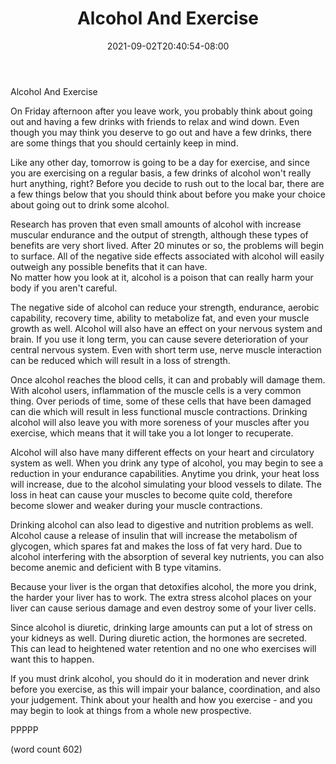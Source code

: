﻿---
title: "Alcohol And Exercise"
date: 2021-09-02T20:40:54-08:00
description: "Exercise Tips for Web Success"
featured_image: "/images/Exercise.jpg"
tags: ["Exercise"]
---

Alcohol And Exercise

On Friday afternoon after you leave work, you probably
think about going out and having a few drinks with 
friends to relax and wind down.  Even though you 
may think you deserve to go out and have a few drinks,
there are some things that you should certainly keep
in mind.

Like any other day, tomorrow is going to be a day
for exercise, and since you are exercising on a 
regular basis, a few drinks of alcohol won't really
hurt anything, right?  Before you decide to rush out
to the local bar, there are a few things below that
you should think about before you make your choice
about going out to drink some alcohol.

Research has proven that even small amounts of 
alcohol with increase muscular endurance and the output
of strength, although these types of benefits are
very short lived.  After 20 minutes or so, the 
problems will begin to surface.  All of the negative
side effects associated with alcohol will easily
outweigh any possible benefits that it can have.  
No matter how you look at it, alcohol is a poison
that can really harm your body if you aren't careful.

The negative side of alcohol can reduce your 
strength, endurance, aerobic capability, recovery
time, ability to metabolize fat, and even your
muscle growth as well.  Alcohol will also have an
effect on your nervous system and brain.  If you
use it long term, you can cause severe deterioration
of your central nervous system.   Even with short
term use, nerve muscle interaction can be reduced 
which will result in a loss of strength.

Once alcohol reaches the blood cells, it can and
probably will damage them.  With alcohol users, 
inflammation of the muscle cells is a very common
thing.  Over periods of time, some of these cells
that have been damaged can die which will result
in less functional muscle contractions.  Drinking
alcohol will also leave you with more soreness of
your muscles after you exercise, which means that
it will take you a lot longer to recuperate.

Alcohol will also have many different effects on
your heart and circulatory system as well.  When
you drink any type of alcohol, you may begin to
see a reduction in your endurance capabilities.
Anytime you drink, your heat loss will increase,
due to the alcohol simulating your blood vessels
to dilate.  The loss in heat can cause your
muscles to become quite cold, therefore become
slower and weaker during your muscle contractions.

Drinking alcohol can also lead to digestive and
nutrition problems as well.  Alcohol cause a 
release of insulin that will increase the metabolism
of glycogen, which spares fat and makes the loss
of fat very hard.  Due to alcohol interfering 
with the absorption of several key nutrients, you
can also become anemic and deficient with B type
vitamins.  

Because your liver is the organ that detoxifies 
alcohol, the more you drink, the harder your liver
has to work.  The extra stress alcohol places on
your liver can cause serious damage and even
destroy some of your liver cells.

Since alcohol is diuretic, drinking large amounts
can put a lot of stress on your kidneys as well.
During diuretic action, the hormones are secreted.
This can lead to heightened water retention and no
one who exercises will want this to happen.

If you must drink alcohol, you should do it in
moderation and never drink before you exercise, as
this will impair your balance, coordination, and
also your judgement.  Think about your health and
how you exercise - and you may begin to look at
things from a whole new prospective.

PPPPP

(word count 602)
